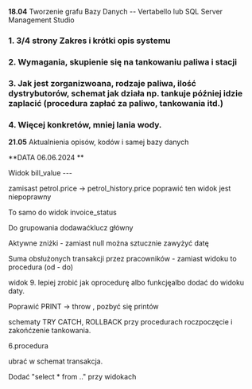 **18.04**
Tworzenie grafu Bazy Danych 
-- Vertabello lub SQL Server Management Studio

### 1. 3/4 strony Zakres i krótki opis systemu 
### 2. Wymagania, skupienie się na tankowaniu paliwa i stacji
### 3. Jak jest zorganizwoana, rodzaje paliwa, ilość dystrybutorów, schemat jak działa np. tankuje później idzie zaplacić (procedura zapłać za paliwo, tankowania itd.)
### 4. Więcej konkretów, mniej lania wody.
**21.05**
Aktualnienia opisów, kodów i samej bazy danych


**DATA 06.06.2024 **

Widok bill_value ---

zamisast petrol.price -> petrol_history.price
poprawić ten widok jest niepoprawny

To samo do widok invoice_status

Do grupowania dodawaćklucz główny

Aktywne zniżki - zamiast null można sztucznie zawyżyć datę


Suma obsłużonych transakcji przez pracowników - zamiast widoku to procedura (od - do)

widok 9. lepiej zrobić jak oprocedurę albo funkcjęalbo dodać do widoku daty.

Poprawić PRINT -> throw , pozbyć się printów

schematy TRY CATCH,
ROLLBACK
przy procedurach roczpoczęcie i zakońćzenie tankowania.

6.procedura

ubrać w schemat transakcja.



Dodać "select * from .." przy widokach
